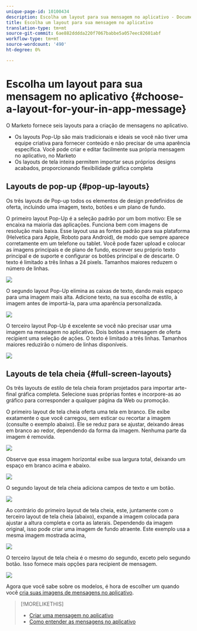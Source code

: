 ```yaml
---
unique-page-id: 10100434
description: Escolha um layout para sua mensagem no aplicativo - Documentos do marketing - Documentação do produto
title: Escolha um layout para sua mensagem no aplicativo
translation-type: tm+mt
source-git-commit: 6ae882dddda220f7067babbe5a057eec82601abf
workflow-type: tm+mt
source-wordcount: '490'
ht-degree: 0%

---
```



# Escolha um layout para sua mensagem no aplicativo {#choose-a-layout-for-your-in-app-message}

O Marketo fornece seis layouts para a criação de mensagens no aplicativo.

* Os layouts Pop-Up são mais tradicionais e ideais se você não tiver uma equipe criativa para fornecer conteúdo e não precisar de uma aparência específica. Você pode criar e editar facilmente sua própria mensagem no aplicativo, no Marketo
* Os layouts de tela inteira permitem importar seus próprios designs acabados, proporcionando flexibilidade gráfica completa

## Layouts de pop-up {#pop-up-layouts}

Os três layouts de Pop-up todos os elementos de design predefinidos de oferta, incluindo uma imagem, texto, botões e um plano de fundo.

O primeiro layout Pop-Up é a seleção padrão por um bom motivo: Ele se encaixa na maioria das aplicações. Funciona bem com imagens de resolução mais baixa. Esse layout usa as fontes padrão para sua plataforma (Helvetica para Apple, Roboto para Android), de modo que sempre aparece corretamente em um telefone ou tablet. Você pode fazer upload e colocar as imagens principais e de plano de fundo, escrever seu próprio texto principal e de suporte e configurar os botões principal e de descarte. O texto é limitado a três linhas a 24 pixels. Tamanhos maiores reduzem o número de linhas.

![](assets/image2016-5-9-13-3a3-3a48.png)

O segundo layout Pop-Up elimina as caixas de texto, dando mais espaço para uma imagem mais alta. Adicione texto, na sua escolha de estilo, à imagem antes de importá-la, para uma aparência personalizada.

![](assets/image2016-5-9-13-3a4-3a43.png)

O terceiro layout Pop-Up é excelente se você não precisar usar uma imagem na mensagem no aplicativo. Dois botões a mensagem de oferta recipient uma seleção de ações. O texto é limitado a três linhas. Tamanhos maiores reduzirão o número de linhas disponíveis.

![](assets/image2016-5-9-13-3a7-3a33.png)

## Layouts de tela cheia {#full-screen-layouts}

Os três layouts de estilo de tela cheia foram projetados para importar arte-final gráfica completa. Selecione suas próprias fontes e incorpore-as ao gráfico para corresponder a qualquer página da Web ou promoção.

O primeiro layout de tela cheia oferta uma tela em branco. Ele exibe exatamente o que você carregou, sem esticar ou recortar a imagem (consulte o exemplo abaixo). Ele se reduz para se ajustar, deixando áreas em branco ao redor, dependendo da forma da imagem. Nenhuma parte da imagem é removida.

![](assets/image2016-5-9-13-3a9-3a26.png)

Observe que essa imagem horizontal exibe sua largura total, deixando um espaço em branco acima e abaixo.

![](assets/image2016-5-9-13-3a29-3a46.png)

O segundo layout de tela cheia adiciona campos de texto e um botão.

![](assets/image2016-5-9-13-3a10-3a27.png)

Ao contrário do primeiro layout de tela cheia, este, juntamente com o terceiro layout de tela cheia (abaixo), expande a imagem colocada para ajustar a altura completa e corta as laterais. Dependendo da imagem original, isso pode criar uma imagem de fundo atraente. Este exemplo usa a mesma imagem mostrada acima,

![](assets/image2016-5-9-14-3a0-3a36.png)

O terceiro layout de tela cheia é o mesmo do segundo, exceto pelo segundo botão. Isso fornece mais opções para recipient de mensagem.

![](assets/image2016-5-9-13-3a11-3a35.png)

Agora que você sabe sobre os modelos, é hora de escolher um quando você [cria suas imagens de mensagens no aplicativo](add-in-app-message-images.md).

>[!MORELIKETHIS]
>
>* [Criar uma mensagem no aplicativo](https://docs.marketo.com/display/docs/create+an+in-app+message)
>* [Como entender as mensagens no aplicativo](../../../../product-docs/mobile-marketing/in-app-messages/understanding-in-app-messages.md)

>



